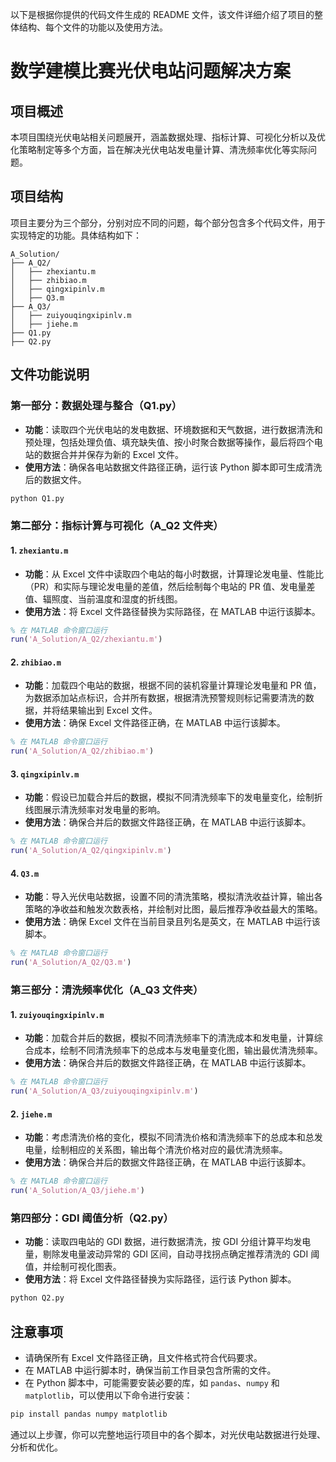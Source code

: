 以下是根据你提供的代码文件生成的 README 文件，该文件详细介绍了项目的整体结构、每个文件的功能以及使用方法。

# 数学建模比赛光伏电站问题解决方案

## 项目概述
本项目围绕光伏电站相关问题展开，涵盖数据处理、指标计算、可视化分析以及优化策略制定等多个方面，旨在解决光伏电站发电量计算、清洗频率优化等实际问题。

## 项目结构
项目主要分为三个部分，分别对应不同的问题，每个部分包含多个代码文件，用于实现特定的功能。具体结构如下：
```
A_Solution/
├── A_Q2/
│   ├── zhexiantu.m
│   ├── zhibiao.m
│   ├── qingxipinlv.m
│   ├── Q3.m
├── A_Q3/
│   ├── zuiyouqingxipinlv.m
│   ├── jiehe.m
├── Q1.py
├── Q2.py
```

## 文件功能说明

### 第一部分：数据处理与整合（Q1.py）
- **功能**：读取四个光伏电站的发电数据、环境数据和天气数据，进行数据清洗和预处理，包括处理负值、填充缺失值、按小时聚合数据等操作，最后将四个电站的数据合并并保存为新的 Excel 文件。
- **使用方法**：确保各电站数据文件路径正确，运行该 Python 脚本即可生成清洗后的数据文件。
```python
python Q1.py
```

### 第二部分：指标计算与可视化（A_Q2 文件夹）
#### 1. `zhexiantu.m`
- **功能**：从 Excel 文件中读取四个电站的每小时数据，计算理论发电量、性能比（PR）和实际与理论发电量的差值，然后绘制每个电站的 PR 值、发电量差值、辐照度、当前温度和湿度的折线图。
- **使用方法**：将 Excel 文件路径替换为实际路径，在 MATLAB 中运行该脚本。
```matlab
% 在 MATLAB 命令窗口运行
run('A_Solution/A_Q2/zhexiantu.m')
```

#### 2. `zhibiao.m`
- **功能**：加载四个电站的数据，根据不同的装机容量计算理论发电量和 PR 值，为数据添加站点标识，合并所有数据，根据清洗预警规则标记需要清洗的数据，并将结果输出到 Excel 文件。
- **使用方法**：确保 Excel 文件路径正确，在 MATLAB 中运行该脚本。
```matlab
% 在 MATLAB 命令窗口运行
run('A_Solution/A_Q2/zhibiao.m')
```

#### 3. `qingxipinlv.m`
- **功能**：假设已加载合并后的数据，模拟不同清洗频率下的发电量变化，绘制折线图展示清洗频率对发电量的影响。
- **使用方法**：确保合并后的数据文件路径正确，在 MATLAB 中运行该脚本。
```matlab
% 在 MATLAB 命令窗口运行
run('A_Solution/A_Q2/qingxipinlv.m')
```

#### 4. `Q3.m`
- **功能**：导入光伏电站数据，设置不同的清洗策略，模拟清洗收益计算，输出各策略的净收益和触发次数表格，并绘制对比图，最后推荐净收益最大的策略。
- **使用方法**：确保 Excel 文件在当前目录且列名是英文，在 MATLAB 中运行该脚本。
```matlab
% 在 MATLAB 命令窗口运行
run('A_Solution/A_Q2/Q3.m')
```

### 第三部分：清洗频率优化（A_Q3 文件夹）
#### 1. `zuiyouqingxipinlv.m`
- **功能**：加载合并后的数据，模拟不同清洗频率下的清洗成本和发电量，计算综合成本，绘制不同清洗频率下的总成本与发电量变化图，输出最优清洗频率。
- **使用方法**：确保合并后的数据文件路径正确，在 MATLAB 中运行该脚本。
```matlab
% 在 MATLAB 命令窗口运行
run('A_Solution/A_Q3/zuiyouqingxipinlv.m')
```

#### 2. `jiehe.m`
- **功能**：考虑清洗价格的变化，模拟不同清洗价格和清洗频率下的总成本和总发电量，绘制相应的关系图，输出每个清洗价格对应的最优清洗频率。
- **使用方法**：确保合并后的数据文件路径正确，在 MATLAB 中运行该脚本。
```matlab
% 在 MATLAB 命令窗口运行
run('A_Solution/A_Q3/jiehe.m')
```

### 第四部分：GDI 阈值分析（Q2.py）
- **功能**：读取四电站的 GDI 数据，进行数据清洗，按 GDI 分组计算平均发电量，剔除发电量波动异常的 GDI 区间，自动寻找拐点确定推荐清洗的 GDI 阈值，并绘制可视化图表。
- **使用方法**：将 Excel 文件路径替换为实际路径，运行该 Python 脚本。
```python
python Q2.py
```

## 注意事项
- 请确保所有 Excel 文件路径正确，且文件格式符合代码要求。
- 在 MATLAB 中运行脚本时，确保当前工作目录包含所需的文件。
- 在 Python 脚本中，可能需要安装必要的库，如 `pandas`、`numpy` 和 `matplotlib`，可以使用以下命令进行安装：
```sh
pip install pandas numpy matplotlib
```

通过以上步骤，你可以完整地运行项目中的各个脚本，对光伏电站数据进行处理、分析和优化。